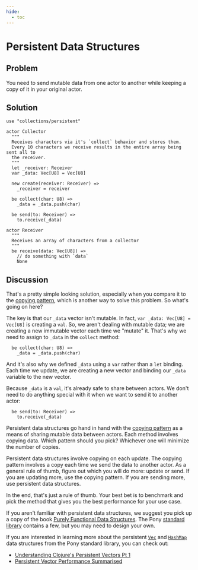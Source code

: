 ```yaml
---
hide:
  - toc
---
```


# Persistent Data Structures

## Problem

You need to send mutable data from one actor to another while keeping a copy of it in your original actor.

## Solution

```pony
use "collections/persistent"

actor Collector
  """
  Receives characters via it's `collect` behavior and stores them.
  Every 10 characters we receive results in the entire array being sent all to
  the receiver.
  """
  let _receiver: Receiver
  var _data: Vec[U8] = Vec[U8]

  new create(receiver: Receiver) =>
    _receiver = receiver

  be collect(char: U8) =>
    _data = _data.push(char)

  be send(to: Receiver) =>
    to.receive(_data)

actor Receiver
  """
  Receives an array of characters from a collector
  """
  be receive(data: Vec[U8]) =>
    // do something with `data`
    None
```

## Discussion

That's a pretty simple looking solution, especially when you compare it to the [copying pattern](/data-sharing/copying.html), which is another way to solve this problem. So what's going on here?

The key is that our `_data` vector isn't mutable. In fact, `var _data: Vec[U8] = Vec[U8]` is creating a `val`. So, we aren't dealing with mutable data; we are creating a new immutable vector each time we "mutate" it. That's why we need to assign to `_data` in the `collect` method:

```pony
  be collect(char: U8) =>
    _data = _data.push(char)
```

And it's also why we defined `_data` using a `var` rather than a `let` binding. Each time we update, we are creating a new vector and binding our `_data` variable to the new vector.

Because `_data` is a `val`, it's already safe to share between actors. We don't need to do anything special with it when we want to send it to another actor:

```pony
  be send(to: Receiver) =>
    to.receive(_data)
```

Persistent data structures go hand in hand with the [copying pattern](copying.md) as a means of sharing mutable data between actors. Each method involves copying data. Which pattern should you pick? Whichever one will minimize the number of copies.

Persistent data structures involve copying on each update. The copying pattern involves a copy each time we send the data to another actor. As a general rule of thumb, figure out which you will do more: update or send. If you are updating more, use the copying pattern. If you are sending more, use persistent data structures.

In the end, that's just a rule of thumb. Your best bet is to benchmark and pick the method that gives you the best performance for your use case.

If you aren't familiar with persistent data structures, we suggest you pick up a copy of the book [Purely Functional Data Structures](https://www.amazon.com/Purely-Functional-Data-Structures-Okasaki/dp/0521663504). The Pony [standard library](https://stdlib.ponylang.io/collections-persistent--index/) contains a few, but you may need to design your own.

If you are interested in learning more about the persistent [`Vec`](https://stdlib.ponylang.io/collections-persistent-Vec/) and [`HashMap`](https://stdlib.ponylang.io/collections-persistent-HashMap/) data structures from the Pony standard library, you can check out:

- [Understanding Clojure's Persistent Vectors Pt 1](https://hypirion.com/musings/understanding-persistent-vector-pt-1)
- [Persistent Vector Performance Summarised](https://hypirion.com/musings/persistent-vector-performance-summarised)

